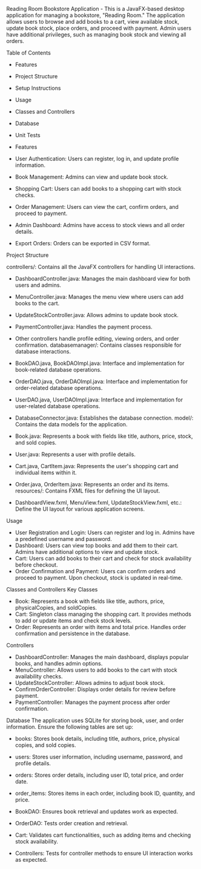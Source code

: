Reading Room Bookstore Application - 
This is a JavaFX-based desktop application for managing a bookstore, "Reading Room." The application allows users to browse and add books to a cart, view available stock, update book stock, place orders, and proceed with payment. Admin users have additional privileges, such as managing book stock and viewing all orders.

Table of Contents

- Features
- Project Structure
- Setup Instructions
- Usage
- Classes and Controllers
- Database
- Unit Tests
- Features


- User Authentication: Users can register, log in, and update profile information.
- Book Management: Admins can view and update book stock.
- Shopping Cart: Users can add books to a shopping cart with stock checks.
- Order Management: Users can view the cart, confirm orders, and proceed to payment.
- Admin Dashboard: Admins have access to stock views and all order details.
- Export Orders: Orders can be exported in CSV format.


Project Structure

controllers/: Contains all the JavaFX controllers for handling UI interactions.

- DashboardController.java: Manages the main dashboard view for both users and admins.
- MenuController.java: Manages the menu view where users can add books to the cart.
- UpdateStockController.java: Allows admins to update book stock.
- PaymentController.java: Handles the payment process.
- Other controllers handle profile editing, viewing orders, and order confirmation.
databasemanager/: Contains classes responsible for database interactions.

- BookDAO.java, BookDAOImpl.java: Interface and implementation for book-related database operations.
- OrderDAO.java, OrderDAOImpl.java: Interface and implementation for order-related database operations.
- UserDAO.java, UserDAOImpl.java: Interface and implementation for user-related database operations.
- DatabaseConnector.java: Establishes the database connection.
model/: Contains the data models for the application.

- Book.java: Represents a book with fields like title, authors, price, stock, and sold copies.
- User.java: Represents a user with profile details.
- Cart.java, CartItem.java: Represents the user's shopping cart and individual items within it.
- Order.java, OrderItem.java: Represents an order and its items.
resources/: Contains FXML files for defining the UI layout.

- DashboardView.fxml, MenuView.fxml, UpdateStockView.fxml, etc.: Define the UI layout for various application screens.


Usage
- User Registration and Login: Users can register and log in. Admins have a predefined username and password.
- Dashboard: Users can view top books and add them to their cart. Admins have additional options to view and update stock.
- Cart: Users can add books to their cart and check for stock availability before checkout.
- Order Confirmation and Payment: Users can confirm orders and proceed to payment. Upon checkout, stock is updated in real-time.

Classes and Controllers
Key Classes
- Book: Represents a book with fields like title, authors, price, physicalCopies, and soldCopies.
- Cart: Singleton class managing the shopping cart. It provides methods to add or update items and check stock levels.
- Order: Represents an order with items and total price. Handles order confirmation and persistence in the database.


Controllers
- DashboardController: Manages the main dashboard, displays popular books, and handles admin options.
- MenuController: Allows users to add books to the cart with stock availability checks.
- UpdateStockController: Allows admins to adjust book stock.
- ConfirmOrderController: Displays order details for review before payment.
- PaymentController: Manages the payment process after order confirmation.

Database
The application uses SQLite for storing book, user, and order information. Ensure the following tables are set up:

- books: Stores book details, including title, authors, price, physical copies, and sold copies.
- users: Stores user information, including username, password, and profile details.
- orders: Stores order details, including user ID, total price, and order date.
- order_items: Stores items in each order, including book ID, quantity, and price.


- BookDAO: Ensures book retrieval and updates work as expected.
- OrderDAO: Tests order creation and retrieval.
- Cart: Validates cart functionalities, such as adding items and checking stock availability.
- Controllers: Tests for controller methods to ensure UI interaction works as expected.


